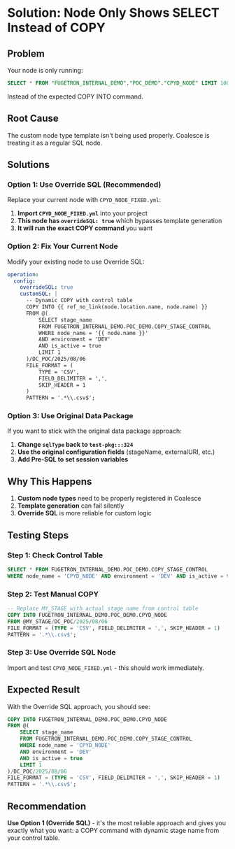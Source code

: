 # Solution: Node Only Shows SELECT Instead of COPY

## Problem
Your node is only running:
```sql
SELECT * FROM "FUGETRON_INTERNAL_DEMO"."POC_DEMO"."CPYD_NODE" LIMIT 100
```

Instead of the expected COPY INTO command.

## Root Cause
The custom node type template isn't being used properly. Coalesce is treating it as a regular SQL node.

## Solutions

### **Option 1: Use Override SQL (Recommended)**
Replace your current node with `CPYD_NODE_FIXED.yml`:

1. **Import `CPYD_NODE_FIXED.yml`** into your project
2. **This node has `overrideSQL: true`** which bypasses template generation
3. **It will run the exact COPY command** you want

### **Option 2: Fix Your Current Node**
Modify your existing node to use Override SQL:

```yaml
operation:
  config:
    overrideSQL: true
    customSQL: |
      -- Dynamic COPY with control table
      COPY INTO {{ ref_no_link(node.location.name, node.name) }}
      FROM @(
          SELECT stage_name 
          FROM FUGETRON_INTERNAL_DEMO.POC_DEMO.COPY_STAGE_CONTROL 
          WHERE node_name = '{{ node.name }}' 
          AND environment = 'DEV' 
          AND is_active = true
          LIMIT 1
      )/DC_POC/2025/08/06
      FILE_FORMAT = (
          TYPE = 'CSV',
          FIELD_DELIMITER = ',',
          SKIP_HEADER = 1
      )
      PATTERN = '.*\\.csv$';
```

### **Option 3: Use Original Data Package**
If you want to stick with the original data package approach:

1. **Change `sqlType` back to `test-pkg:::324`**
2. **Use the original configuration fields** (stageName, externalURI, etc.)
3. **Add Pre-SQL to set session variables**

## Why This Happens

1. **Custom node types** need to be properly registered in Coalesce
2. **Template generation** can fail silently
3. **Override SQL** is more reliable for custom logic

## Testing Steps

### **Step 1: Check Control Table**
```sql
SELECT * FROM FUGETRON_INTERNAL_DEMO.POC_DEMO.COPY_STAGE_CONTROL 
WHERE node_name = 'CPYD_NODE' AND environment = 'DEV' AND is_active = true;
```

### **Step 2: Test Manual COPY**
```sql
-- Replace MY_STAGE with actual stage name from control table
COPY INTO FUGETRON_INTERNAL_DEMO.POC_DEMO.CPYD_NODE
FROM @MY_STAGE/DC_POC/2025/08/06
FILE_FORMAT = (TYPE = 'CSV', FIELD_DELIMITER = ',', SKIP_HEADER = 1)
PATTERN = '.*\\.csv$';
```

### **Step 3: Use Override SQL Node**
Import and test `CPYD_NODE_FIXED.yml` - this should work immediately.

## Expected Result

With the Override SQL approach, you should see:
```sql
COPY INTO FUGETRON_INTERNAL_DEMO.POC_DEMO.CPYD_NODE
FROM @(
    SELECT stage_name 
    FROM FUGETRON_INTERNAL_DEMO.POC_DEMO.COPY_STAGE_CONTROL 
    WHERE node_name = 'CPYD_NODE' 
    AND environment = 'DEV' 
    AND is_active = true
    LIMIT 1
)/DC_POC/2025/08/06
FILE_FORMAT = (TYPE = 'CSV', FIELD_DELIMITER = ',', SKIP_HEADER = 1)
PATTERN = '.*\\.csv$';
```

## Recommendation

**Use Option 1 (Override SQL)** - it's the most reliable approach and gives you exactly what you want: a COPY command with dynamic stage name from your control table.
